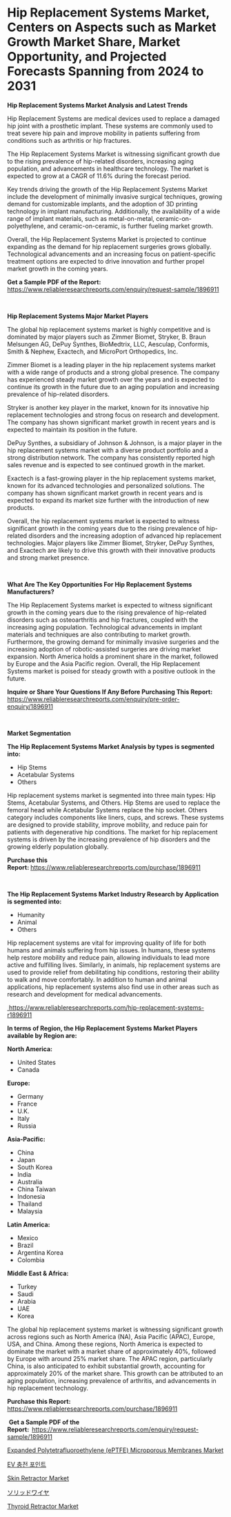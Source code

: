 <p><h1>Hip Replacement Systems Market, Centers on Aspects such as Market Growth Market Share, Market Opportunity, and Projected Forecasts Spanning from 2024 to 2031</h1></p><p><strong>Hip Replacement Systems Market Analysis and Latest Trends</strong></p>
<p><p>Hip Replacement Systems are medical devices used to replace a damaged hip joint with a prosthetic implant. These systems are commonly used to treat severe hip pain and improve mobility in patients suffering from conditions such as arthritis or hip fractures.</p><p>The Hip Replacement Systems Market is witnessing significant growth due to the rising prevalence of hip-related disorders, increasing aging population, and advancements in healthcare technology. The market is expected to grow at a CAGR of 11.6% during the forecast period.</p><p>Key trends driving the growth of the Hip Replacement Systems Market include the development of minimally invasive surgical techniques, growing demand for customizable implants, and the adoption of 3D printing technology in implant manufacturing. Additionally, the availability of a wide range of implant materials, such as metal-on-metal, ceramic-on-polyethylene, and ceramic-on-ceramic, is further fueling market growth.</p><p>Overall, the Hip Replacement Systems Market is projected to continue expanding as the demand for hip replacement surgeries grows globally. Technological advancements and an increasing focus on patient-specific treatment options are expected to drive innovation and further propel market growth in the coming years.</p></p>
<p><strong>Get a Sample PDF of the Report:&nbsp;</strong> <a href="https://www.reliableresearchreports.com/enquiry/request-sample/1896911">https://www.reliableresearchreports.com/enquiry/request-sample/1896911</a></p>
<p>&nbsp;</p>
<p><strong>Hip Replacement Systems Major Market Players</strong></p>
<p><p>The global hip replacement systems market is highly competitive and is dominated by major players such as Zimmer Biomet, Stryker, B. Braun Melsungen AG, DePuy Synthes, BioMedtrix, LLC, Aesculap, Conformis, Smith & Nephew, Exactech, and MicroPort Orthopedics, Inc.</p><p>Zimmer Biomet is a leading player in the hip replacement systems market with a wide range of products and a strong global presence. The company has experienced steady market growth over the years and is expected to continue its growth in the future due to an aging population and increasing prevalence of hip-related disorders.</p><p>Stryker is another key player in the market, known for its innovative hip replacement technologies and strong focus on research and development. The company has shown significant market growth in recent years and is expected to maintain its position in the future.</p><p>DePuy Synthes, a subsidiary of Johnson & Johnson, is a major player in the hip replacement systems market with a diverse product portfolio and a strong distribution network. The company has consistently reported high sales revenue and is expected to see continued growth in the market.</p><p>Exactech is a fast-growing player in the hip replacement systems market, known for its advanced technologies and personalized solutions. The company has shown significant market growth in recent years and is expected to expand its market size further with the introduction of new products.</p><p>Overall, the hip replacement systems market is expected to witness significant growth in the coming years due to the rising prevalence of hip-related disorders and the increasing adoption of advanced hip replacement technologies. Major players like Zimmer Biomet, Stryker, DePuy Synthes, and Exactech are likely to drive this growth with their innovative products and strong market presence.</p></p>
<p>&nbsp;</p>
<p><strong>What Are The Key Opportunities For Hip Replacement Systems Manufacturers?</strong></p>
<p><p>The Hip Replacement Systems market is expected to witness significant growth in the coming years due to the rising prevalence of hip-related disorders such as osteoarthritis and hip fractures, coupled with the increasing aging population. Technological advancements in implant materials and techniques are also contributing to market growth. Furthermore, the growing demand for minimally invasive surgeries and the increasing adoption of robotic-assisted surgeries are driving market expansion. North America holds a prominent share in the market, followed by Europe and the Asia Pacific region. Overall, the Hip Replacement Systems market is poised for steady growth with a positive outlook in the future.</p></p>
<p><strong>Inquire or Share Your Questions If Any Before Purchasing This Report:</strong> <a href="https://www.reliableresearchreports.com/enquiry/pre-order-enquiry/1896911">https://www.reliableresearchreports.com/enquiry/pre-order-enquiry/1896911</a></p>
<p>&nbsp;</p>
<p><strong>Market Segmentation</strong></p>
<p><strong>The Hip Replacement Systems Market Analysis by types is segmented into:</strong></p>
<p><ul><li>Hip Stems</li><li>Acetabular Systems</li><li>Others</li></ul></p>
<p><p>Hip replacement systems market is segmented into three main types: Hip Stems, Acetabular Systems, and Others. Hip Stems are used to replace the femoral head while Acetabular Systems replace the hip socket. Others category includes components like liners, cups, and screws. These systems are designed to provide stability, improve mobility, and reduce pain for patients with degenerative hip conditions. The market for hip replacement systems is driven by the increasing prevalence of hip disorders and the growing elderly population globally.</p></p>
<p><strong>Purchase this Report:&nbsp;</strong><a href="https://www.reliableresearchreports.com/purchase/1896911">https://www.reliableresearchreports.com/purchase/1896911</a></p>
<p>&nbsp;</p>
<p><strong>The Hip Replacement Systems Market Industry Research by Application is segmented into:</strong></p>
<p><ul><li>Humanity</li><li>Animal</li><li>Others</li></ul></p>
<p><p>Hip replacement systems are vital for improving quality of life for both humans and animals suffering from hip issues. In humans, these systems help restore mobility and reduce pain, allowing individuals to lead more active and fulfilling lives. Similarly, in animals, hip replacement systems are used to provide relief from debilitating hip conditions, restoring their ability to walk and move comfortably. In addition to human and animal applications, hip replacement systems also find use in other areas such as research and development for medical advancements.</p></p>
<p><a href="https://www.reliableresearchreports.com/hip-replacement-systems-r1896911">&nbsp;https://www.reliableresearchreports.com/hip-replacement-systems-r1896911</a></p>
<p><strong>In terms of Region, the Hip Replacement Systems Market Players available by Region are:</strong></p>
<p>
    <p> <strong> North America: </strong>
        <ul>
            <li>United States</li>
            <li>Canada</li>
        </ul>
        </p> 
    <p> <strong> Europe: </strong>
        <ul>
            <li>Germany</li>
            <li>France</li>
            <li>U.K.</li>
            <li>Italy</li>
            <li>Russia</li>
        </ul>
        </p> 
    <p> <strong> Asia-Pacific: </strong>
        <ul>
            <li>China</li>
            <li>Japan</li>
            <li>South Korea</li>
            <li>India</li>
            <li>Australia</li>
            <li>China Taiwan</li>
            <li>Indonesia</li>
            <li>Thailand</li>
            <li>Malaysia</li>
        </ul>
        </p> 
    <p> <strong> Latin America: </strong>
        <ul>
            <li>Mexico</li>
            <li>Brazil</li>
            <li>Argentina Korea</li>
            <li>Colombia</li>
        </ul>
        </p> 
    <p> <strong> Middle East & Africa: </strong>
        <ul>
            <li>Turkey</li>
            <li>Saudi</li>
            <li>Arabia</li>
            <li>UAE</li>
            <li>Korea</li>
        </ul>
    </p>
    </p>
<p><p>The global hip replacement systems market is witnessing significant growth across regions such as North America (NA), Asia Pacific (APAC), Europe, USA, and China. Among these regions, North America is expected to dominate the market with a market share of approximately 40%, followed by Europe with around 25% market share. The APAC region, particularly China, is also anticipated to exhibit substantial growth, accounting for approximately 20% of the market share. This growth can be attributed to an aging population, increasing prevalence of arthritis, and advancements in hip replacement technology.</p></p>
<p><strong>Purchase this Report: </strong><a href="https://www.reliableresearchreports.com/purchase/1896911">https://www.reliableresearchreports.com/purchase/1896911</a></p>
<p>&nbsp;<strong>Get a Sample PDF of the Report:&nbsp;&nbsp;</strong><a href="https://www.reliableresearchreports.com/enquiry/request-sample/1896911">https://www.reliableresearchreports.com/enquiry/request-sample/1896911</a></p>
<p><strong></strong></p>
<p><p><a href="https://issuu.com/reportprime-2/docs/expanded-polytetrafluoroethylene-eptfe-microporous">Expanded Polytetrafluoroethylene (ePTFE) Microporous Membranes Market</a></p><p><a href="https://medium.com/@munchkin678568/%EC%A0%84%EA%B8%B0%EC%B0%A8-%EC%B6%A9%EC%A0%84%EC%86%8C-%EC%8B%9C%EC%9E%A5-%EC%9D%B8%EC%82%AC%EC%9D%B4%ED%8A%B8-%EC%8B%9C%EC%9E%A5-%EB%8F%99%ED%96%A5-%EC%84%B1%EC%9E%A5-2024%EB%85%84%EB%B6%80%ED%84%B0-2031%EB%85%84%EA%B9%8C%EC%A7%80-%EC%98%88%EC%B8%A1%EB%90%9C-%EA%B2%83-fa0d6785b9da">EV 충전 포인트</a></p><p><a href="https://github.com/changoleonlaverguenzanoexiste/Market-Research-Report-List-3/blob/main/skin-retractor-market.md">Skin Retractor Market</a></p><p><a href="https://medium.com/@juliafadel1922/2024%E5%B9%B4%E3%81%8B%E3%82%892031%E5%B9%B4%E3%81%BE%E3%81%A7%E3%81%AE%E6%9C%9F%E9%96%93%E3%81%AE%E3%82%BD%E3%83%AA%E3%83%83%E3%83%89%E3%83%AF%E3%82%A4%E3%83%A4%E3%83%BC%E5%B8%82%E5%A0%B4%E3%81%AE%E5%88%86%E6%9E%90%E3%81%A8%E3%82%B5%E3%82%A4%E3%82%BA%E4%BA%88%E6%B8%AC-5e38eade75e1">ソリッドワイヤ</a></p><p><a href="https://github.com/dimitrishawkinswaynenp91rgz/Market-Research-Report-List-2/blob/main/thyroid-retractor-market.md">Thyroid Retractor Market</a></p></p>